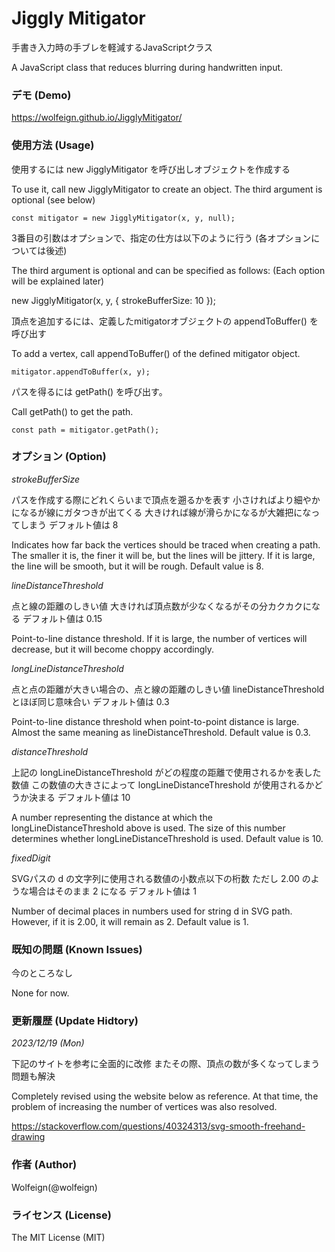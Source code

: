 ﻿# Jiggly Mitigator

手書き入力時の手ブレを軽減するJavaScriptクラス

A JavaScript class that reduces blurring during handwritten input.

### デモ (Demo)

https://wolfeign.github.io/JigglyMitigator/

### 使用方法 (Usage)

使用するには new JigglyMitigator を呼び出しオブジェクトを作成する

To use it, call new JigglyMitigator to create an object.
The third argument is optional (see below)

`const mitigator = new JigglyMitigator(x, y, null);`

3番目の引数はオプションで、指定の仕方は以下のように行う
(各オプションについては後述)

The third argument is optional and can be specified as follows:
(Each option will be explained later)

new JigglyMitigator(x, y, {
	strokeBufferSize: 10
});

頂点を追加するには、定義したmitigatorオブジェクトの appendToBuffer() を呼び出す

To add a vertex, call appendToBuffer() of the defined mitigator object.

`mitigator.appendToBuffer(x, y);`

パスを得るには getPath() を呼び出す。

Call getPath() to get the path.

`const path = mitigator.getPath();`

### オプション (Option)

*strokeBufferSize*

パスを作成する際にどれくらいまで頂点を遡るかを表す
小さければより細やかになるが線にガタつきが出てくる
大きければ線が滑らかになるが大雑把になってしまう
デフォルト値は 8

Indicates how far back the vertices should be traced when creating a path.
The smaller it is, the finer it will be, but the lines will be jittery.
If it is large, the line will be smooth, but it will be rough.
Default value is 8.

*lineDistanceThreshold*

点と線の距離のしきい値
大きければ頂点数が少なくなるがその分カクカクになる
デフォルト値は 0.15

Point-to-line distance threshold.
If it is large, the number of vertices will decrease, but it will become choppy accordingly.

*longLineDistanceThreshold*

点と点の距離が大きい場合の、点と線の距離のしきい値
lineDistanceThreshold とほぼ同じ意味合い
デフォルト値は 0.3

Point-to-line distance threshold when point-to-point distance is large.
Almost the same meaning as lineDistanceThreshold.
Default value is 0.3.

*distanceThreshold*

上記の longLineDistanceThreshold がどの程度の距離で使用されるかを表した数値
この数値の大きさによって longLineDistanceThreshold が使用されるかどうか決まる
デフォルト値は 10

A number representing the distance at which the longLineDistanceThreshold above is used.
The size of this number determines whether longLineDistanceThreshold is used.
Default value is 10.

*fixedDigit*

SVGパスの d の文字列に使用される数値の小数点以下の桁数
ただし 2.00 のような場合はそのまま 2 になる
デフォルト値は 1

Number of decimal places in numbers used for string d in SVG path.
However, if it is 2.00, it will remain as 2.
Default value is 1.

### 既知の問題 (Known Issues)

今のところなし

None for now.

### 更新履歴 (Update Hidtory)

*2023/12/19 (Mon)*

下記のサイトを参考に全面的に改修
またその際、頂点の数が多くなってしまう問題も解決

Completely revised using the website below as reference.
At that time, the problem of increasing the number of vertices was also resolved.

https://stackoverflow.com/questions/40324313/svg-smooth-freehand-drawing

### 作者 (Author)

Wolfeign(@wolfeign)

### ライセンス (License)

The MIT License (MIT)

